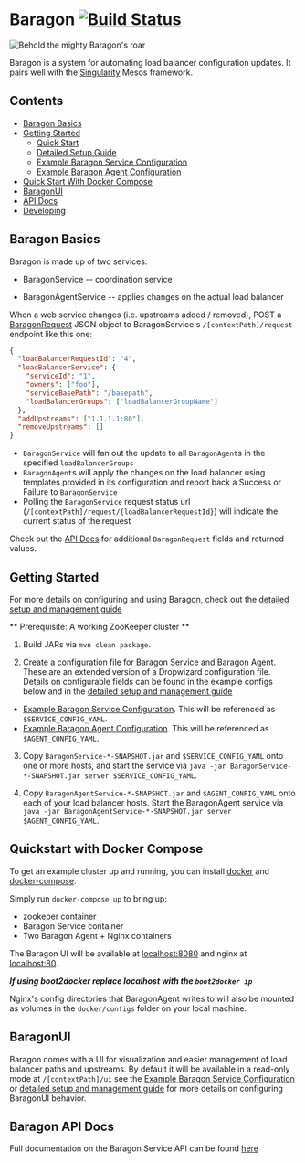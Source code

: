 <a id="top"></a>
# Baragon [![Build Status](https://travis-ci.org/HubSpot/Baragon.svg?branch=master)](https://travis-ci.org/HubSpot/Baragon)

![Behold the mighty Baragon's roar](http://i.imgur.com/mCbkbcZ.jpg)

Baragon is a system for automating load balancer configuration updates. It pairs well with the [Singularity](https://github.com/HubSpot/Singularity) Mesos framework.

## Contents

- [Baragon Basics](#basics)
- [Getting Started](#start)
  - [Quick Start](#start)
  - [Detailed Setup Guide](Docs/managing_baragon.md)
  - [Example Baragon Service Configuration](Docs/config/baragon_service_config.yaml)
  - [Example Baragon Agent Configuration](Docs/config/baragon_agent_config.yaml)
- [Quick Start With Docker Compose](#docker)
- [BaragonUI](#ui)
- [API Docs](Docs/api.md)
- [Developing](Docs/development.md)

<a id="basics"></a>
## Baragon Basics

Baragon is made up of two services:

- BaragonService -- coordination service

- BaragonAgentService -- applies changes on the actual load balancer

When a web service changes (i.e. upstreams added / removed), POST a [BaragonRequest](Docs/api.md#requests) JSON object to BaragonService's `/[contextPath]/request` endpoint like this one:

```json
{
  "loadBalancerRequestId": "4",
  "loadBalancerService": {
    "serviceId": "1",
    "owners": ["foo"],
    "serviceBasePath": "/basepath",
    "loadBalancerGroups": ["loadBalancerGroupName"]
  },
  "addUpstreams": ["1.1.1.1:80"],
  "removeUpstreams": []
}
```

- `BaragonService` will fan out the update to all `BaragonAgent`s in the specified `loadBalancerGroups`
- `BaragonAgent`s will apply the changes on the load balancer using templates provided in its configuration and report back a Success or Failure to `BaragonService`
- Polling the `BaragonService` request status url (`/[contextPath]/request/{loadBalancerRequestId}`) will indicate the current status of the request

Check out the [API Docs](Docs/api.md) for additional `BaragonRequest` fields and returned values.

<a id="start"></a>
## Getting Started

For more details on configuring and using Baragon, check out the [detailed setup and management guide](Docs/managing_baragon.md)

** Prerequisite: A working ZooKeeper cluster **

1. Build JARs via `mvn clean package`.

2. Create a configuration file for Baragon Service and Baragon Agent. These are an extended version of a Dropwizard configuration file. Details on configurable fields can be found in the example configs below and in the [detailed setup and management guide](docs/managing_baragon.md) 
  - [Example Baragon Service Configuration](Docs/config/baragon_service_config.yaml). This will be referenced as `$SERVICE_CONFIG_YAML`.
  - [Example Baragon Agent Configuration](Docs/config/baragon_agent_config.yaml). This will be referenced as `$AGENT_CONFIG_YAML`.

3. Copy `BaragonService-*-SNAPSHOT.jar` and `$SERVICE_CONFIG_YAML` onto one or more hosts, and start the service via `java -jar BaragonService-*-SNAPSHOT.jar server $SERVICE_CONFIG_YAML`.

4. Copy `BaragonAgentService-*-SNAPSHOT.jar` and `$AGENT_CONFIG_YAML` onto each of your load balancer hosts. Start the BaragonAgent service via `java -jar BaragonAgentService-*-SNAPSHOT.jar server $AGENT_CONFIG_YAML`.

<a id="docker"></a>
## Quickstart with Docker Compose

To get an example cluster up and running, you can install [docker](https://docs.docker.com/installation/) and [docker-compose](https://docs.docker.com/compose/#installation-and-set-up).

Simply run `docker-compose up` to bring up:
- zookeper container
- Baragon Service container
- Two Baragon Agent + Nginx containers

The Baragon UI will be available at [localhost:8080](http://localhost:8080) and nginx at [localhost:80](http://localhost:80).

***If using boot2docker replace localhost with the `boot2docker ip`***

Nginx's config directories that BaragonAgent writes to will also be mounted as volumes in the `docker/configs` folder on your local machine.

<a id="ui"></a>
## BaragonUI
 
Baragon comes with a UI for visualization and easier management of load balancer paths and upstreams. By default it will be available in a read-only mode at `/[contextPath]/ui` see the [Example Baragon Service Configuration](docs/baragon_service_config.yaml) or [detailed setup and management guide](docs/managing_baragon.md) for more details on configuring BaragonUI behavior.

## Baragon API Docs

Full documentation on the Baragon Service API can be found [here](Docs/api.md)
